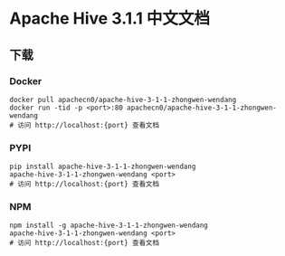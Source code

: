 # Apache Hive 3.1.1 中文文档

## 下载

### Docker

```
docker pull apachecn0/apache-hive-3-1-1-zhongwen-wendang
docker run -tid -p <port>:80 apachecn0/apache-hive-3-1-1-zhongwen-wendang
# 访问 http://localhost:{port} 查看文档
```

### PYPI

```
pip install apache-hive-3-1-1-zhongwen-wendang
apache-hive-3-1-1-zhongwen-wendang <port>
# 访问 http://localhost:{port} 查看文档
```

### NPM

```
npm install -g apache-hive-3-1-1-zhongwen-wendang
apache-hive-3-1-1-zhongwen-wendang <port>
# 访问 http://localhost:{port} 查看文档
```
